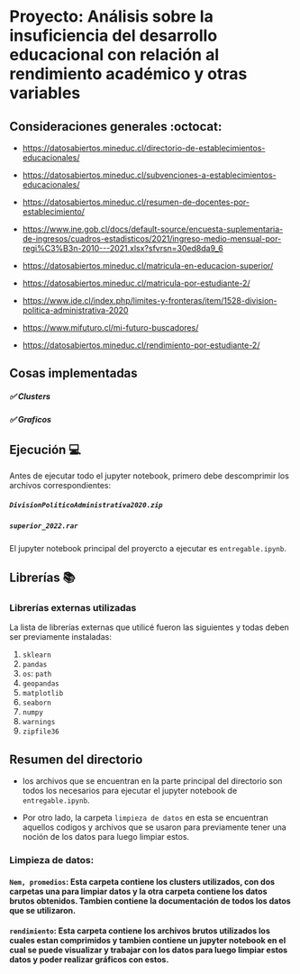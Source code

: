 # Proyecto: Análisis sobre la insuficiencia del desarrollo educacional con relación al rendimiento académico y otras variables

## Consideraciones generales :octocat:

- https://datosabiertos.mineduc.cl/directorio-de-establecimientos-educacionales/

- https://datosabiertos.mineduc.cl/subvenciones-a-establecimientos-educacionales/

- https://datosabiertos.mineduc.cl/resumen-de-docentes-por-establecimiento/

- https://www.ine.gob.cl/docs/default-source/encuesta-suplementaria-de-ingresos/cuadros-estadisticos/2021/ingreso-medio-mensual-por-regi%C3%B3n-2010---2021.xlsx?sfvrsn=30ed8da9_6

- https://datosabiertos.mineduc.cl/matricula-en-educacion-superior/

- https://datosabiertos.mineduc.cl/matricula-por-estudiante-2/

- https://www.ide.cl/index.php/limites-y-fronteras/item/1528-division-politica-administrativa-2020

- https://www.mifuturo.cl/mi-futuro-buscadores/

- https://datosabiertos.mineduc.cl/rendimiento-por-estudiante-2/


## Cosas implementadas

##### ✅ Clusters
##### ✅ Graficos

## Ejecución :computer:
Antes de ejecutar todo el jupyter notebook, primero debe descomprimir los archivos correspondientes:
  ##### ```DivisionPoliticoAdministrativa2020.zip```
  ##### ```superior_2022.rar```
El jupyter notebook principal del proyercto a ejecutar es  ```entregable.ipynb```. 

## Librerías :books:
### Librerías externas utilizadas
La lista de librerías externas que utilicé fueron las siguientes y todas deben ser previamente instaladas:

1. ```sklearn```
2. ```pandas```
3. ```os```: ```path```
4. ```geopandas```
5. ```matplotlib```
6. ```seaborn```
7. ```numpy```
8. ```warnings```
9. ```zipfile36```

## Resumen del directorio

- los archivos que se encuentran en la parte principal del directorio son todos los necesarios para ejecutar el jupyter notebook de ```entregable.ipynb```.

- Por otro lado, la carpeta ```limpieza de datos``` en esta se encuentran aquellos codigos y archivos que se usaron para previamente tener una noción de los datos para luego limpiar estos.

### Limpieza de datos:

#### ```Nem, promedios```: Esta carpeta contiene los clusters utilizados, con dos carpetas una para limpiar datos y la otra carpeta contiene los datos brutos obtenidos. Tambien contiene la documentación de todos los datos que se utilizaron.

#### ```rendimiento```: Esta carpeta contiene los archivos brutos utilizados los cuales estan comprimidos y tambien contiene un jupyter notebook en el cual se puede visualizar y trabajar con los datos para luego limpiar estos datos y poder realizar gráficos con estos.

